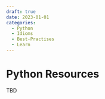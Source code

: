 ```yaml
---
draft: true
date: 2023-01-01
categories:
  - Python
  - Idioms
  - Best-Practises
  - Learn
---
```


# Python Resources
TBD
